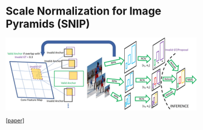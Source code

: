 # Scale Normalization for Image Pyramids (SNIP)

<img src='images/full.jpg' width='1000px'>

[[paper]](https://www.cs.umd.edu/~bharat/snip.pdf)
